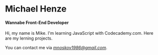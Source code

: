 # Michael Henze
#### Wannabe Front-End Developer

Hi, my name is Mike. I'm learning JavaScript with Codecademy.com. Here are my lerning projects.

You can contact me via *mnoskov1986@gmail.com*.
